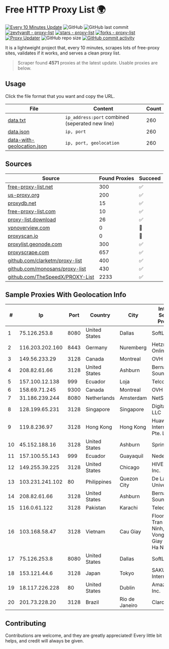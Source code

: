 
# Free HTTP Proxy List 🌍

[![Every 10 Minutes Update](https://github.com/mertguvencli/http-proxy-list/actions/workflows/main.yml/badge.svg?branch=main)](https://github.com/mertguvencli/http-proxy-list/actions/workflows/main.yml)
![GitHub](https://img.shields.io/github/license/mertguvencli/http-proxy-list)
![GitHub last commit](https://img.shields.io/github/last-commit/mertguvencli/http-proxy-list)
[![zevtyardt - proxy-list](https://img.shields.io/static/v1?label=zevtyardt&message=proxy-list&color=blue&logo=github)](https://github.com/zevtyardt/proxy-list "Go to GitHub repo")
[![stars - proxy-list](https://img.shields.io/github/stars/zevtyardt/proxy-list?style=social)](https://github.com/zevtyardt/proxy-list)
[![forks - proxy-list](https://img.shields.io/github/forks/zevtyardt/proxy-list?style=social)](https://github.com/zevtyardt/proxy-list)
[![Proxy Updater](https://github.com/zevtyardt/proxy-list/workflows/Proxy%20Updater/badge.svg)](https://github.com/zevtyardt/proxy-list/actions?query=workflow:"Proxy+Updater")
![GitHub repo size](https://img.shields.io/github/repo-size/zevtyardt/proxy-list)
[![GitHub commit activity](https://img.shields.io/github/commit-activity/m/zevtyardt/proxy-list?logo=commits)](https://github.com/zevtyardt/proxy-list/commits/main)

It is a lightweight project that, every 10 minutes, scrapes lots of free-proxy sites, validates if it works, and serves a clean proxy list.

> Scraper found **4571** proxies at the latest update. Usable proxies are below.

## Usage

Click the file format that you want and copy the URL.

|File|Content|Count|
|----|-------|-----|
|[data.txt](https://raw.githubusercontent.com/mertguvencli/http-proxy-list/main/proxy-list/data.txt)|`ip_address:port` combined (seperated new line)|260|
|[data.json](https://raw.githubusercontent.com/mertguvencli/http-proxy-list/main/proxy-list/data.json)|`ip, port`|260|
|[data-with-geolocation.json](https://raw.githubusercontent.com/mertguvencli/http-proxy-list/main/proxy-list/data-with-geolocation.json)|`ip, port, geolocation`|260|

## Sources

|Source|Found Proxies|Succeed|
|------|-------------|-------|
|[free-proxy-list.net](https://free-proxy-list.net)|300|✅|
|[us-proxy.org](https://www.us-proxy.org)|200|✅|
|[proxydb.net](http://proxydb.net)|15|✅|
|[free-proxy-list.com](https://free-proxy-list.com/?page=&port=&type%5B%5D=http&type%5B%5D=https&up_time=0&search=Search)|10|✅|
|[proxy-list.download](https://www.proxy-list.download/HTTP)|26|✅|
|[vpnoverview.com](https://vpnoverview.com/privacy/anonymous-browsing/free-proxy-servers)|0|🚫|
|[proxyscan.io](https://www.proxyscan.io)|0|🚫|
|[proxylist.geonode.com](https://proxylist.geonode.com/api/proxy-list?limit=300&page=1&sort_by=lastChecked&sort_type=desc&protocols=http,https)|300|✅|
|[proxyscrape.com](https://api.proxyscrape.com/v2/?request=displayproxies&protocol=http&timeout=10000&country=all&ssl=all&anonymity=all)|657|✅|
|[github.com/clarketm/proxy-list](https://raw.githubusercontent.com/clarketm/proxy-list/master/proxy-list-raw.txt)|400|✅|
|[github.com/monosans/proxy-list](https://raw.githubusercontent.com/monosans/proxy-list/main/proxies/http.txt)|430|✅|
|[github.com/TheSpeedX/PROXY-List](https://raw.githubusercontent.com/TheSpeedX/PROXY-List/master/http.txt)|2233|✅|


## Sample Proxies With Geolocation Info

|#|Ip|Port|Country|City|Internet Service Provider|
|-|--|----|-------|----|-------------------------|
|1|75.126.253.8|8080|United States|Dallas|SoftLayer|
|2|116.203.202.160|8443|Germany|Nuremberg|Hetzner Online GmbH|
|3|149.56.233.29|3128|Canada|Montreal|OVH Hosting|
|4|208.82.61.66|3128|United States|Ashburn|Bernardi Sounds|
|5|157.100.12.138|999|Ecuador|Loja|Telconet S.A|
|6|158.69.71.245|9300|Canada|Montreal|OVH SAS|
|7|31.186.239.244|8080|Netherlands|Amsterdam|NetSkope Inc|
|8|128.199.65.231|3128|Singapore|Singapore|DigitalOcean, LLC|
|9|119.8.236.97|3128|Hong Kong|Hong Kong|Huawei International Pte. Ltd.|
|10|45.152.188.16|3128|United States|Ashburn|Sprint|
|11|157.100.55.143|999|Ecuador|Guayaquil|Nedetel S.A.|
|12|149.255.39.225|3128|United States|Chicago|HIVELOCITY, Inc.|
|13|103.231.241.102|80|Philippines|Quezon City|De La Salle University|
|14|208.82.61.66|3128|United States|Ashburn|Bernardi Sounds|
|15|116.0.61.122|3128|Pakistan|Karachi|Telecard|
|16|103.168.58.47|3128|Vietnam|Cau Giay|Floor 5, 255 Tran Dang Ninh, Dich Vong, Cau Giay District, Ha Noi City|
|17|75.126.253.8|8080|United States|Dallas|SoftLayer|
|18|153.121.44.6|3128|Japan|Tokyo|SAKURA Internet Inc.|
|19|18.117.226.228|80|United States|Dublin|Amazon.com, Inc.|
|20|201.73.228.20|3128|Brazil|Rio de Janeiro|Claro S.A|



## Contributing

Contributions are welcome, and they are greatly appreciated! Every
little bit helps, and credit will always be given.

